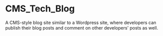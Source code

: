 # CMS_Tech_Blog
A CMS-style blog site similar to a Wordpress site, where developers can publish their blog posts and comment on other developers’ posts as well.
